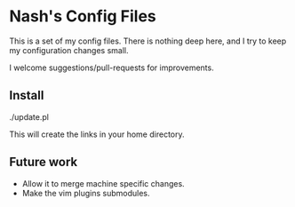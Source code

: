 Nash's Config Files
===================

This is a set of my config files.  There is nothing deep here, and I try to
keep my configuration changes small.

I welcome suggestions/pull-requests for improvements.

Install
-------

   ./update.pl

This will create the links in your home directory.

Future work
-----------

   - Allow it to merge machine specific changes.
   - Make the vim plugins submodules.


